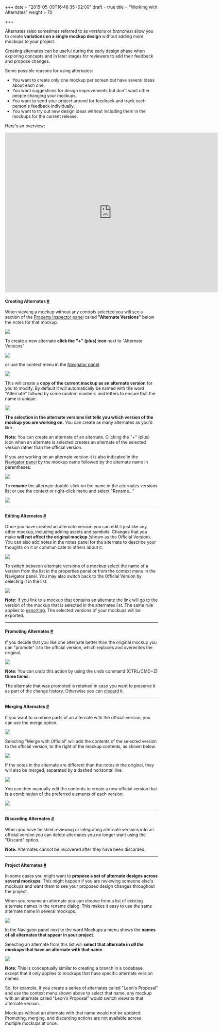 +++
date = "2015-05-09T16:46:35+02:00"
draft = true
title = "Working with Alternates"
weight = 70

+++

Alternates (also sometimes referred to as _versions_ or _branches_) allow you to create **variations on a single mockup design** without adding more mockups to your project.

Creating alternates can be useful during the early design phase when exploring concepts and in later stages for reviewers to add their feedback and propose changes.

Some possible reasons for using alternates:

*   You want to create only one mockup per screen but have several ideas about each one.
*   You want suggestions for design improvements but don't want other people changing your mockups.
*   You want to send your project around for feedback and track each person's feedback individually.
*   You want to try out new design ideas without including them in the mockups for the current release.

Here's an overview:

<iframe allowfullscreen="" frameborder="0" height="525" src="https://www.youtube.com/embed/495jKWV5rEY?rel=0" width="700"></iframe>

#### Creating Alternates [#](#creating)

When viewing a mockup without any controls selected you will see a section of the [Property Inspector panel](http://support.balsamiq.com/customer/portal/articles/110114) called **"Alternate Versions"** below the notes for that mockup.

![](http://media.balsamiq.com/img/support/docs/m4d/b3/alternates-new.png)

To create a new alternate **click the "+" (plus) icon** next to "Alternate Versions"

![](http://media.balsamiq.com/img/support/docs/m4d/b3/alternates-create.png)

or use the context menu in the [Navigator panel](http://support.balsamiq.com/customer/portal/articles/109151#filebrowser).

![](http://media.balsamiq.com/img/support/docs/m4d/b3/alternates-create-navigator.png)

This will create a **copy of the current mockup as an alternate version** for you to modify. By default it will automatically be named with the word "Alternate" follwed by some random numbers and letters to ensure that the name is unique.

![](http://media.balsamiq.com/img/support/docs/m4d/b3/alternates-default.png)

**The selection in the alternate versions list tells you which version of the mockup you are working on.** You can create as many alternates as you'd like.

**Note:** You can create an alternate of an alternate. Clicking the "+" (plus) icon when an alternate is selected creates an alternate of the selected version rather than the official version.

If you are working on an alternate version it is also indicated in the [Navigator panel](http://support.balsamiq.com/customer/portal/articles/109151#filebrowser) by the mockup name followed by the alternate name in parentheses.

![](http://media.balsamiq.com/img/support/docs/m4d/b3/alternates-default-navigator.png)

To **rename** the alternate double-click on the name in the alternates versions list or use the context or right-click menu and select "Rename..."

![](http://media.balsamiq.com/img/support/docs/m4d/b3/alternates-menu.png)

* * *

#### Editing Alternates [#](#editing)

Once you have created an alternate version you can edit it just like any other mockup, including adding assets and symbols. Changes that you make **will not affect the original mockup** (shown as the Official Version). You can also add notes in the notes panel for the alternate to describe your thoughts on it or communicate to others about it.

![](http://media.balsamiq.com/img/support/docs/m4d/b3/alternates-testimonials.png)

To switch between alternate versions of a mockup select the name of a version from the list in the properties panel or from the context menu in the Navigator panel. You may also switch back to the Official Version by selecting it in the list.

![](http://media.balsamiq.com/img/support/docs/m4d/b3/alternates-menu-navigator.png)

**Note:** If you [link](http://support.balsamiq.com/customer/portal/articles/111742) to a mockup that contains an alternate the link will go to the version of the mockup that is selected in the alternates list. The same rule applies to [exporting](http://support.balsamiq.com/customer/portal/articles/111730). The selected versions of your mockups will be exported.

* * *

#### Promoting Alternates [#](#promoting)

If you decide that you like one alternate better than the original mockup you can "promote" it to the official version, which replaces and overwrites the original.

![](http://media.balsamiq.com/img/support/docs/m4d/b3/alternates-promote.png)

**Note:** You can undo this action by using the undo command (CTRL/CMD+Z) **three times**.

The alternate that was promoted is retained in case you want to preserve it as part of the change history. Otherwise you can [discard](#discarding) it.

* * *

#### Merging Alternates [#](#merging)

If you want to combine parts of an alternate with the official version, you can use the merge option.

![](http://media.balsamiq.com/img/support/docs/m4d/b3/alternates-merge.png)

Selecting "Merge with Official" will add the contents of the selected version to the official version, to the right of the mockup contents, as shown below.

![](http://media.balsamiq.com/img/support/docs/m4d/b3/alternates-post-merge.png)

If the notes in the alternate are different than the notes in the original, they will also be merged, separated by a dashed horizontal line.

![](http://media.balsamiq.com/img/support/docs/m4d/b3/alternates-post-merge2.png)

You can then manually edit the contents to create a new official version that is a combination of the preferred elements of each version.

![](http://media.balsamiq.com/img/support/docs/m4d/b3/alternates-final.png)

* * *

#### Discarding Alternates [#](#discarding)

When you have finished reviewing or integrating alternate versions into an official version you can delete alternates you no longer want using the "Discard" option.

**Note:** Alternates cannot be recovered after they have been discarded.

* * *

#### Project Alternates [#](#project)

In some cases you might want to **propose a set of alternate designs across several mockups**. This might happen if you are reviewing someone else's mockups and want them to see your proposed design changes throughout the project.

When you rename an alternate you can choose from a list of existing alternate names in the rename dialog. This makes it easy to use the same alternate name in several mockups.

![](http://media.balsamiq.com/img/support/docs/m4d/b3/alternates-rename-from-list.png)

In the Navigator panel next to the word Mockups a menu shows the **names of all alternates that appear in your project**.

Selecting an alternate from this list will **select that alternate in _all the mockups_ that have an alternate with that name**.

![](http://media.balsamiq.com/img/support/docs/m4d/b3/alternates-mockups-menu.png)

**Note:** This is conceptually similar to creating a branch in a codebase, except that it only applies to mockups that have specific alternate version names.

So, for example, if you create a series of alternates called "Leon's Proposal" and use the context menu shown above to select that name, any mockup with an alternate called "Leon's Proposal" would switch views to that alternate version.

Mockups without an alternate with that name would not be updated. Promoting, merging, and discarding actions are not available across multiple mockups at once.